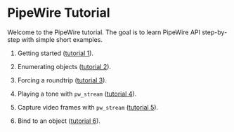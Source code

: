 # PipeWire Tutorial

Welcome to the PipeWire tutorial. The goal is to learn
PipeWire API step-by-step with simple short examples.

1) Getting started ([tutorial 1](tutorial1.md)).

2) Enumerating objects ([tutorial 2](tutorial2.md)).

3) Forcing a roundtrip ([tutorial 3](tutorial3.md)).

4) Playing a tone with `pw_stream` ([tutorial 4](tutorial4.md)).

5) Capture video frames with `pw_stream` ([tutorial 5](tutorial5.md)).

6) Bind to an object ([tutorial 6](tutorial6.md)).
